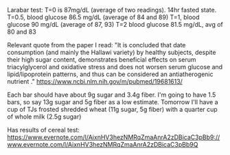 
Larabar test:
T=0 is 87mg/dL (average of two readings). 14hr fasted state.
T=0.5, blood glucose 86.5 mg/dL (average of 84 and 89)
T=1, blood glucose 90 mg/dL (average of 87, 93)
T=2 blood glucose 81.5 mg/dL, avg of 80 and 83

Relevant quote from the paper I read: "It is concluded that date consumption
(and mainly the Hallawi variety) by healthy subjects, despite their high sugar
content, demonstrates beneficial effects on serum triacylglycerol and oxidative
stress and does not worsen serum glucose and lipid/lipoprotein patterns, and
thus can be considered an antiatherogenic nutrient ."
https://www.ncbi.nlm.nih.gov/m/pubmed/19681613/

Each bar should have about 9g sugar and 3.4g fiber. I'm going to have 1.5 bars,
so say 13g sugar and 5g fiber as a low estimate. Tomorrow I'll have a cup of TJs
frosted shredded wheat (11g sugar, 5g fiber) with a quarter cup of whole milk
(2.5g sugar)

Has results of cereal test:
https://www.evernote.com/l/AixnHV3hezNMRqZmaAnrA2zDBicaC3pBb9://www.evernote.com/l/AixnHV3hezNMRqZmaAnrA2zDBicaC3pBb9Q
